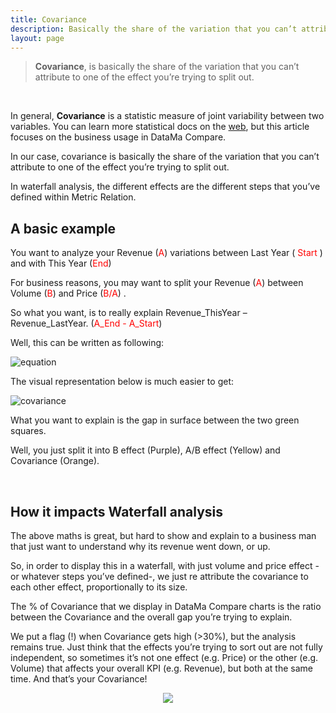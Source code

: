 ```yaml
---
title: Covariance
description: Basically the share of the variation that you can’t attribute to one of the effect you’re trying to split out.
layout: page
---
```


> <b>Covariance</b>, is basically the share of the variation that you can’t attribute to one of the effect you’re trying to split out.

<br>

In general, **Covariance** is a statistic measure of joint variability between two variables. You can learn more statistical docs on the [web](https://en.wikipedia.org/wiki/Covariance), but this article focuses on the business usage in DataMa Compare.

In our case, covariance is basically the share of the variation that you can’t attribute to one of the effect you’re trying to split out.

In waterfall analysis, the different effects are the different steps that you’ve defined within Metric Relation.

## A basic example

You want to analyze your Revenue (<span style="color:red">A</span>) variations between Last Year (<span style="color:red"> Start </span>) and with This Year (<span style="color:red">End</span>)

For business reasons, you may want to split your Revenue (<span style="color:red">A</span>) between Volume (<span style="color:red">B</span>) and Price (<span style="color:red">B/A</span>) .

So what you want, is to really explain Revenue_ThisYear – Revenue_LastYear. (<span style="color:red">A_End - A_Start</span>)


Well, this can be written as following:

![equation]({{site.url}}/{{site.baseurl}}/core_app/compare/model/waterfall/images/equation.png)

The visual representation below is much easier to get:

![covariance]({{site.url}}/{{site.baseurl}}/core_app/compare/model/waterfall/images/Covariance.gif)

What you want to explain is the gap in surface between the two green squares.

Well, you just split it into B effect (Purple), A/B effect (Yellow) and Covariance (Orange).

<br>

## How it impacts Waterfall analysis

The above maths is great, but hard to show and explain to a business man that just want to understand why its revenue went down, or up.

So, in order to display this in a waterfall, with just volume and price effect -or whatever steps you’ve defined-, we just re attribute the covariance to each other effect, proportionally to its size.

The % of Covariance that we display in DataMa Compare charts is the ratio between the Covariance and the overall gap you’re trying to explain.

We put a flag (!) when Covariance gets high (>30%), but the analysis remains true. Just think that the effects you’re trying to sort out are not fully independent, so sometimes it’s not one effect (e.g. Price) or the other (e.g. Volume) that affects your overall KPI (e.g. Revenue), but both at the same time. And that’s your Covariance!


<center><img src="{{site.url}}/{{site.baseurl}}/core_app/new/compare/model/images/covariance.png"/></center>
